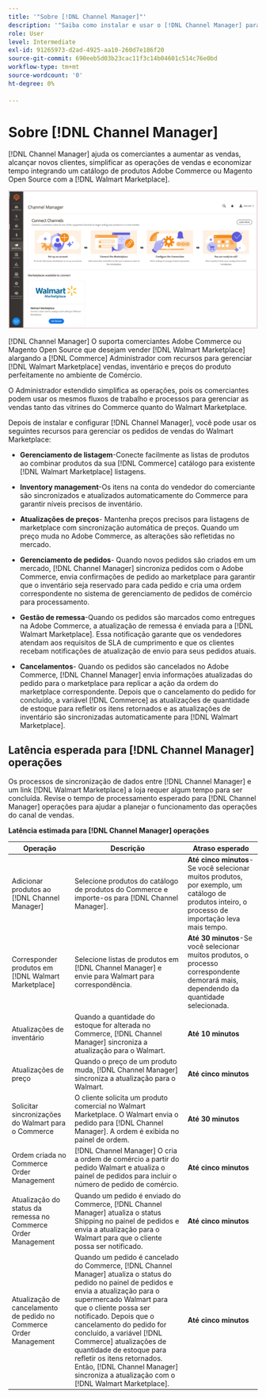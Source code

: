 ```yaml
---
title: '"Sobre [!DNL Channel Manager]"'
description: '"Saiba como instalar e usar o [!DNL Channel Manager] para integrar a Adobe Commerce e as Magento Open Source stores aos mercados de terceiros e criar um canal de vendas para gerenciar as listas, os preços, o inventário e as vendas do Marketplace de forma simples do seu administrador comercial."'
role: User
level: Intermediate
exl-id: 91265973-d2ad-4925-aa10-260d7e186f20
source-git-commit: 690eeb5d03b23cac11f3c14b04601c514c76e0bd
workflow-type: tm+mt
source-wordcount: '0'
ht-degree: 0%

---
```



# Sobre [!DNL Channel Manager]

[!DNL Channel Manager] ajuda os comerciantes a aumentar as vendas, alcançar novos clientes, simplificar as operações de vendas e economizar tempo integrando um catálogo de produtos Adobe Commerce ou Magento Open Source com a [!DNL Walmart Marketplace].

![[!DNL Channel Manager] visualização de administração de extensão](assets/channel-manager-home.png)

[!DNL Channel Manager] O suporta comerciantes Adobe Commerce ou Magento Open Source que desejam vender [!DNL Walmart Marketplace] alargando a [!DNL Commerce] Administrador com recursos para gerenciar [!DNL Walmart Marketplace] vendas, inventário e preços do produto perfeitamente no ambiente de Comércio.

O Administrador estendido simplifica as operações, pois os comerciantes podem usar os mesmos fluxos de trabalho e processos para gerenciar as vendas tanto das vitrines do Commerce quanto do Walmart Marketplace.

Depois de instalar e configurar [!DNL Channel Manager], você pode usar os seguintes recursos para gerenciar os pedidos de vendas do Walmart Marketplace:

* **Gerenciamento de listagem**-Conecte facilmente as listas de produtos ao combinar produtos da sua [!DNL Commerce] catálogo para existente [!DNL Walmart Marketplace] listagens.

* **Inventory management**-Os itens na conta do vendedor do comerciante são sincronizados e atualizados automaticamente do Commerce para garantir níveis precisos de inventário.

* **Atualizações de preços**- Mantenha preços precisos para listagens de marketplace com sincronização automática de preços. Quando um preço muda no Adobe Commerce, as alterações são refletidas no mercado.

* **Gerenciamento de pedidos**- Quando novos pedidos são criados em um mercado, [!DNL Channel Manager] sincroniza pedidos com o Adobe Commerce, envia confirmações de pedido ao marketplace para garantir que o inventário seja reservado para cada pedido e cria uma ordem correspondente no sistema de gerenciamento de pedidos de comércio para processamento.

* **Gestão de remessa**-Quando os pedidos são marcados como entregues na Adobe Commerce, a atualização de remessa é enviada para a [!DNL Walmart Marketplace]. Essa notificação garante que os vendedores atendam aos requisitos de SLA de cumprimento e que os clientes recebam notificações de atualização de envio para seus pedidos atuais.

* **Cancelamentos**- Quando os pedidos são cancelados no Adobe Commerce, [!DNL Channel Manager] envia informações atualizadas do pedido para o marketplace para replicar a ação da ordem do marketplace correspondente.  Depois que o cancelamento do pedido for concluído, a variável [!DNL Commerce] as atualizações de quantidade de estoque para refletir os itens retornados e as atualizações de inventário são sincronizadas automaticamente para [!DNL Walmart Marketplace].

## Latência esperada para [!DNL Channel Manager] operações

Os processos de sincronização de dados entre [!DNL Channel Manager] e um link [!DNL Walmart Marketplace] a loja requer algum tempo para ser concluída. Revise o tempo de processamento esperado para [!DNL Channel Manager] operações para ajudar a planejar o funcionamento das operações do canal de vendas.

**Latência estimada para [!DNL Channel Manager] operações**

| **Operação** | **Descrição** | **Atraso esperado** |
|--------------------------------------------------------|--------------------------------------------------------------------------------------------------------------------------------------------------------------------------------------------------------------------------------------------------------------------------------------------------------------------------------------------------------------------------------------------------|------------------------------------------------------------------------------------------------------------------------------|
| Adicionar produtos ao [!DNL Channel Manager] | Selecione produtos do catálogo de produtos do Commerce e importe-os para [!DNL Channel Manager]. | **Até cinco minutos**-Se você selecionar muitos produtos, por exemplo, um catálogo de produtos inteiro, o processo de importação leva mais tempo. |
| Corresponder produtos em [!DNL Walmart Marketplace] | Selecione listas de produtos em [!DNL Channel Manager] e envie para Walmart para correspondência. | **Até 30 minutos**-Se você selecionar muitos produtos, o processo correspondente demorará mais, dependendo da quantidade selecionada. |
| Atualizações de inventário | Quando a quantidade do estoque for alterada no Commerce, [!DNL Channel Manager] sincroniza a atualização para o Walmart. | **Até 10 minutos** |
| Atualizações de preço | Quando o preço de um produto muda, [!DNL Channel Manager] sincroniza a atualização para o Walmart. | **Até cinco minutos** |
| Solicitar sincronizações do Walmart para o Commerce | O cliente solicita um produto comercial no Walmart Marketplace. O Walmart envia o pedido para [!DNL Channel Manager]. A ordem é exibida no painel de ordem. | **Até 30 minutos** |
| Ordem criada no Commerce Order Management | [!DNL Channel Manager] O cria a ordem de comércio a partir do pedido Walmart e atualiza o painel de pedidos para incluir o número de pedido de comércio. | **Até cinco minutos** |
| Atualização do status da remessa no Commerce Order Management | Quando um pedido é enviado do Commerce, [!DNL Channel Manager] atualiza o status Shipping no painel de pedidos e envia a atualização para o Walmart para que o cliente possa ser notificado. | **Até cinco minutos** |
| Atualização de cancelamento de pedido no Commerce Order Management | Quando um pedido é cancelado do Commerce, [!DNL Channel Manager] atualiza o status do pedido no painel de pedidos e envia a atualização para o supermercado Walmart para que o cliente possa ser notificado. Depois que o cancelamento do pedido for concluído, a variável [!DNL Commerce] atualizações de quantidade de estoque para refletir os itens retornados. Então, [!DNL Channel Manager] sincroniza a atualização com o [!DNL Walmart Marketplace]. | **Até cinco minutos** |


